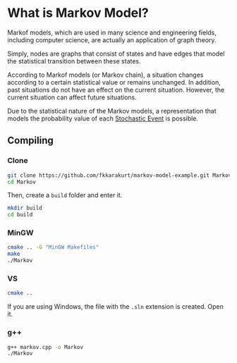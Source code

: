# What is Markov Model?

Markof models, which are used in many science and engineering fields, including computer science, are actually an application of graph theory.

Simply, nodes are graphs that consist of states and have edges that model the statistical transition between these states.

According to Markof models (or Markov chain), a situation changes according to a certain statistical value or remains unchanged. In addition, past situations do not have an effect on the current situation. However, the current situation can affect future situations.

Due to the statistical nature of the Markov models, a representation that models the probability value of each [Stochastic Event](https://en.wikipedia.org/wiki/Stochastic_process) is possible.

## Compiling

### Clone

```sh
git clone https://github.com/fkkarakurt/markov-model-example.git Markov
cd Markov
```

Then, create a `build` folder and enter it.

```sh
mkdir build
cd build
```

### MinGW

```sh
cmake .. -G "MinGW Makefiles"
make
./Markov
```

### VS
```sh
cmake ..
```
If you are using Windows, the file with the `.sln` extension is created. Open it.

### g++
```sh
g++ markov.cpp -o Markov
./Markov
```

